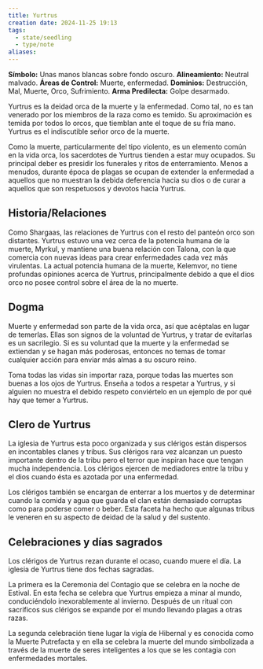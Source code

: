```yaml
---
title: Yurtrus
creation date: 2024-11-25 19:13
tags:
  - state/seedling
  - type/note
aliases:
---
```

**Símbolo:** Unas manos blancas sobre fondo oscuro.
**Alineamiento:** Neutral malvado.
**Áreas de Control:** Muerte, enfermedad.
**Dominios:** Destrucción, Mal, Muerte, Orco, Sufrimiento.
**Arma Predilecta:** Golpe desarmado.

Yurtrus es la deidad orca de la muerte y la enfermedad. Como tal, no es tan venerado por los miembros de la raza como es temido. Su aproximación es temida por todos lo orcos, que tiemblan ante el toque de su fría mano. Yurtrus es el indiscutible señor orco de la muerte.

Como la muerte, particularmente del tipo violento, es un elemento común en la vida orca, los sacerdotes de Yurtrus tienden a estar muy ocupados. Su principal deber es presidir los funerales y ritos de enterramiento. Menos a menudos, durante época de plagas se ocupan de extender la enfermedad a aquellos que no muestran la debida deferencia hacia su dios o de curar a aquellos que son respetuosos y devotos hacia Yurtrus.

## Historia/Relaciones

Como Shargaas, las relaciones de Yurtrus con el resto del panteón orco son distantes. Yurtrus estuvo una vez cerca de la potencia humana de la muerte, Myrkul, y mantiene una buena relación con Talona, con la que comercia con nuevas ideas para crear enfermedades cada vez más virulentas. La actual potencia humana de la muerte, Kelemvor, no tiene profundas opiniones acerca de Yurtrus, principalmente debido a que el dios orco no posee control sobre el área de la no muerte.

## Dogma

Muerte y enfermedad son parte de la vida orca, así que acéptalas en lugar de temerlas. Ellas son signos de la voluntad de Yurtrus, y tratar de evitarlas es un sacrilegio. Si es su voluntad que la muerte y la enfermedad se extiendan y se hagan más poderosas, entonces no temas de tomar cualquier acción para enviar más almas a su oscuro reino.

Toma todas las vidas sin importar raza, porque todas las muertes son buenas a los ojos de Yurtrus. Enseña a todos a respetar a Yurtrus, y si alguien no muestra el debido respeto conviértelo en un ejemplo de por qué hay que temer a Yurtrus.

## Clero de Yurtrus

La iglesia de Yurtrus esta poco organizada y sus clérigos están dispersos en incontables clanes y tribus. Sus clérigos rara vez alcanzan un puesto importante dentro de la tribu pero el terror que inspiran hace que tengan mucha independencia. Los clérigos ejercen de mediadores entre la tribu y el dios cuando ésta es azotada por una enfermedad.

Los clérigos también se encargan de enterrar a los muertos y de determinar cuando la comida y agua que guarda el clan están demasiado corruptas como para poderse comer o beber. Esta faceta ha hecho que algunas tribus le veneren en su aspecto de deidad de la salud y del sustento.

## Celebraciones y días sagrados

Los clérigos de Yurtrus rezan durante el ocaso, cuando muere el día. La iglesia de Yurtrus tiene dos fechas sagradas.

La primera es la Ceremonia del Contagio que se celebra en la noche de Estival. En esta fecha se celebra que Yurtrus empieza a minar al mundo, conduciéndolo inexorablemente al invierno. Después de un ritual con sacrificos sus clérigos se expande por el mundo llevando plagas a otras razas.

La segunda celebración tiene lugar la vigía de Hibernal y es conocida como la Muerte Putrefacta y en ella se celebra la muerte del mundo simbolizada a través de la muerte de seres inteligentes a los que se les contagia con enfermedades mortales.